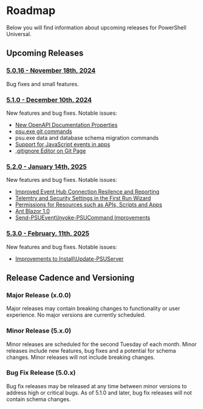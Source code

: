 # Roadmap 

Below you will find information about upcoming releases for PowerShell Universal. 

## Upcoming Releases

### [5.0.16 - November 18th, 2024](https://github.com/ironmansoftware/powershell-universal/milestone/225) 

Bug fixes and small features. 

### [5.1.0 - December 10th, 2024](https://github.com/ironmansoftware/powershell-universal/milestone/201) 

New features and bug fixes. Notable issues: 

- [New OpenAPI Documentation Properties](https://github.com/ironmansoftware/powershell-universal/issues/3968)
- [psu.exe git commands](https://github.com/ironmansoftware/powershell-universal/issues/3972)
- psu.exe data and database schema migration commands
- [Support for JavaScript events in apps](https://github.com/ironmansoftware/powershell-universal/issues/3121)
- [.gitignore Editor on Git Page](https://github.com/ironmansoftware/powershell-universal/issues/3560)

### [5.2.0 - January 14th, 2025](https://github.com/ironmansoftware/powershell-universal/milestone/226)

New features and bug fixes. Notable issues: 

- [Improved Event Hub Connection Resilence and Reporting](https://github.com/ironmansoftware/powershell-universal/issues/4005)
- [Telemtry and Security Settings in the First Run Wizard](https://github.com/ironmansoftware/powershell-universal/issues/3990) 
- [Permissions for Resources such as APIs, Scripts and Apps](https://github.com/ironmansoftware/powershell-universal/issues/3941)
- [Ant Blazor 1.0](https://github.com/ironmansoftware/powershell-universal/issues/4060)
- [Send-PSUEvent\Invoke-PSUCommand Improvements](https://github.com/ironmansoftware/powershell-universal/issues/3615)

### [5.3.0 - February, 11th, 2025](https://github.com/ironmansoftware/powershell-universal/milestone/227)

New features and bug fixes. Notable issues: 

- [Improvements to Install\Update-PSUServer](https://github.com/ironmansoftware/powershell-universal/issues/3625)

## Release Cadence and Versioning 

### Major Release (x.0.0)

Major releases may contain breaking changes to functionality or user experience. No major versions are currently scheduled. 

### Minor Release (5.x.0)

Minor releases are scheduled for the second Tuesday of each month. Minor releases include new features, bug fixes and a potential for schema changes. Minor releases will not include breaking changes. 

### Bug Fix Release (5.0.x)

Bug fix releases may be released at any time between minor versions to address high or critical bugs. As of 5.1.0 and later, bug fix releases will not contain schema changes.  
